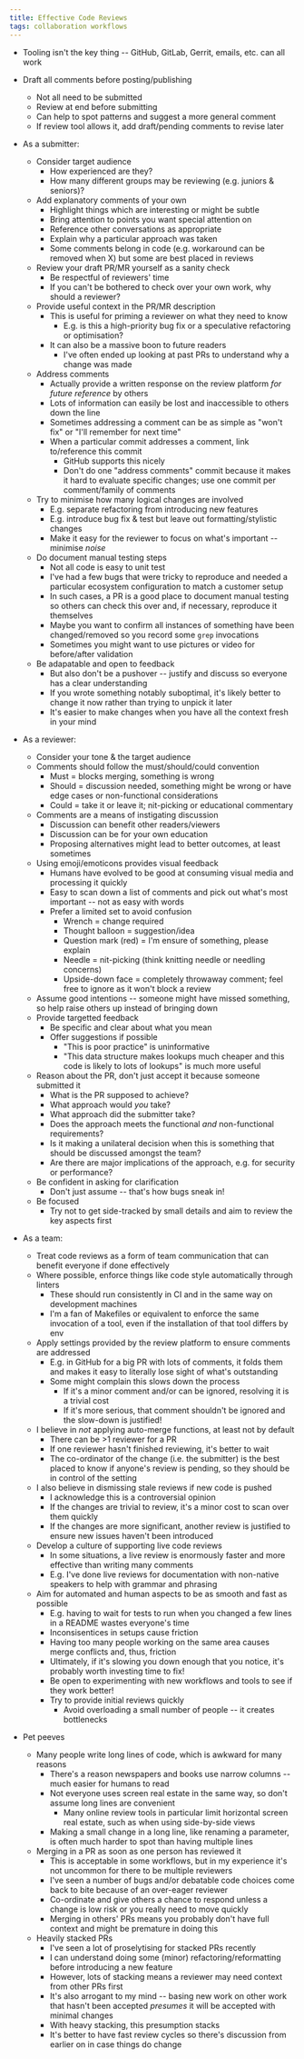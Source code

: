 ```yaml
---
title: Effective Code Reviews
tags: collaboration workflows
---
```


* Tooling isn't the key thing -- GitHub, GitLab, Gerrit, emails, etc. can all work
* Draft all comments before posting/publishing
  * Not all need to be submitted
  * Review at end before submitting
  * Can help to spot patterns and suggest a more general comment
  * If review tool allows it, add draft/pending comments to revise later

* As a submitter:
  * Consider target audience
    * How experienced are they?
    * How many different groups may be reviewing (e.g. juniors & seniors)?
  * Add explanatory comments of your own
    * Highlight things which are interesting or might be subtle
    * Bring attention to points you want special attention on
    * Reference other conversations as appropriate
    * Explain why a particular approach was taken
    * Some comments belong in code (e.g. workaround can be removed when X) but some are best placed in reviews
  * Review your draft PR/MR yourself as a sanity check
    * Be respectful of reviewers' time
    * If you can't be bothered to check over your own work, why should a reviewer?
  * Provide useful context in the PR/MR description
    * This is useful for priming a reviewer on what they need to know
      * E.g. is this a high-priority bug fix or a speculative refactoring or optimisation?
    * It can also be a massive boon to future readers
      * I've often ended up looking at past PRs to understand why a change was made
  * Address comments
    * Actually provide a written response on the review platform _for future reference_ by others
    * Lots of information can easily be lost and inaccessible to others down the line
    * Sometimes addressing a comment can be as simple as "won't fix" or "I'll remember for next time"
    * When a particular commit addresses a comment, link to/reference this commit
      * GitHub supports this nicely
      * Don't do one "address comments" commit because it makes it hard to evaluate specific changes; use one commit per comment/family of comments
  * Try to minimise how many logical changes are involved
    * E.g. separate refactoring from introducing new features
    * E.g. introduce bug fix & test but leave out formatting/stylistic changes
    * Make it easy for the reviewer to focus on what's important -- minimise _noise_
  * Do document manual testing steps
    * Not all code is easy to unit test
    * I've had a few bugs that were tricky to reproduce and needed a particular ecosystem configuration to match a customer setup
    * In such cases, a PR is a good place to document manual testing so others can check this over and, if necessary, reproduce it themselves
    * Maybe you want to confirm all instances of something have been changed/removed so you record some `grep` invocations
    * Sometimes you might want to use pictures or video for before/after validation
  * Be adapatable and open to feedback
    * But also don't be a pushover -- justify and discuss so everyone has a clear understanding
    * If you wrote something notably suboptimal, it's likely better to change it now rather than trying to unpick it later
    * It's easier to make changes when you have all the context fresh in your mind

* As a reviewer:
  * Consider your tone & the target audience
  * Comments should follow the must/should/could convention
    * Must = blocks merging, something is wrong
    * Should = discussion needed, something might be wrong or have edge cases or non-functional considerations
    * Could = take it or leave it; nit-picking or educational commentary
  * Comments are a means of instigating discussion
    * Discussion can benefit other readers/viewers
    * Discussion can be for your own education
    * Proposing alternatives might lead to better outcomes, at least sometimes
  * Using emoji/emoticons provides visual feedback
    * Humans have evolved to be good at consuming visual media and processing it quickly
    * Easy to scan down a list of comments and pick out what's most important -- not as easy with words
    * Prefer a limited set to avoid confusion
      * Wrench = change required
      * Thought balloon = suggestion/idea
      * Question mark (red) = I'm ensure of something, please explain
      * Needle = nit-picking (think knitting needle or needling concerns)
      * Upside-down face = completely throwaway comment; feel free to ignore as it won't block a review
  * Assume good intentions -- someone might have missed something, so help raise others up instead of bringing down
  * Provide targetted feedback
    * Be specific and clear about what you mean
    * Offer suggestions if possible
      * "This is poor practice" is uninformative
      * "This data structure makes lookups much cheaper and this code is likely to lots of lookups" is much more useful
  * Reason about the PR, don't just accept it because someone submitted it
    * What is the PR supposed to achieve?
    * What approach would _you_ take?
    * What approach did the submitter take?
    * Does the approach meets the functional _and_ non-functional requirements?
    * Is it making a unilateral decision when this is something that should be discussed amongst the team?
    * Are there are major implications of the approach, e.g. for security or performance?
  * Be confident in asking for clarification
    * Don't just assume -- that's how bugs sneak in!
  * Be focused
    * Try not to get side-tracked by small details and aim to review the key aspects first

* As a team:
  * Treat code reviews as a form of team communication that can benefit everyone if done effectively
  * Where possible, enforce things like code style automatically through linters
    * These should run consistently in CI and in the same way on development machines
    * I'm a fan of Makefiles or equivalent to enforce the same invocation of a tool, even if the installation of that tool differs by env
  * Apply settings provided by the review platform to ensure comments are addressed
    * E.g. in GitHub for a big PR with lots of comments, it folds them and makes it easy to literally lose sight of what's outstanding
    * Some might complain this slows down the process
      * If it's a minor comment and/or can be ignored, resolving it is a trivial cost
      * If it's more serious, that comment shouldn't be ignored and the slow-down is justified!
  * I believe in _not_ applying auto-merge functions, at least not by default
    * There can be >1 reviewer for a PR
    * If one reviewer hasn't finished reviewing, it's better to wait
    * The co-ordinator of the change (i.e. the submitter) is the best placed to know if anyone's review is pending, so they should be in control of the setting
  * I also believe in dismissing stale reviews if new code is pushed
    * I acknowledge this is a controversial opinion
    * If the changes are trivial to review, it's a minor cost to scan over them quickly
    * If the changes are more significant, another review is justified to ensure new issues haven't been introduced
  * Develop a culture of supporting live code reviews
    * In some situations, a live review is enormously faster and more effective than writing many comments
    * E.g. I've done live reviews for documentation with non-native speakers to help with grammar and phrasing
  * Aim for automated and human aspects to be as smooth and fast as possible
    * E.g. having to wait for tests to run when you changed a few lines in a README wastes everyone's time
    * Inconsisentices in setups cause friction
    * Having too many people working on the same area causes merge conflicts and, thus, friction
    * Ultimately, if it's slowing you down enough that you notice, it's probably worth investing time to fix!
    * Be open to experimenting with new workflows and tools to see if they work better!
    * Try to provide initial reviews quickly
      * Avoid overloading a small number of people -- it creates bottlenecks

* Pet peeves
  * Many people write long lines of code, which is awkward for many reasons
    * There's a reason newspapers and books use narrow columns -- much easier for humans to read
    * Not everyone uses screen real estate in the same way, so don't assume long lines are convenient
      * Many online review tools in particular limit horizontal screen real estate, such as when using side-by-side views
    * Making a small change in a long line, like renaming a parameter, is often much harder to spot than having multiple lines
  * Merging in a PR as soon as one person has reviewed it
    * This is acceptable in some workflows, but in my experience it's not uncommon for there to be multiple reviewers
    * I've seen a number of bugs and/or debatable code choices come back to bite because of an over-eager reviewer
    * Co-ordinate and give others a chance to respond unless a change is low risk or you really need to move quickly
    * Merging in others' PRs means you probably don't have full context and might be premature in doing this
  * Heavily stacked PRs
    * I've seen a lot of proselytising for stacked PRs recently
    * I can understand doing some (minor) refactoring/reformatting before introducing a new feature
    * However, lots of stacking means a reviewer may need context from other PRs first
    * It's also arrogant to my mind -- basing new work on other work that hasn't been accepted _presumes_ it will be accepted with minimal changes
    * With heavy stacking, this presumption stacks
    * It's better to have fast review cycles so there's discussion from earlier on in case things do change
